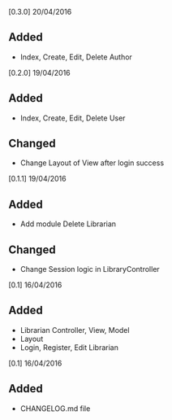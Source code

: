 [0.3.0] 20/04/2016

## Added 
- Index, Create, Edit, Delete Author


[0.2.0] 19/04/2016

## Added 
- Index, Create, Edit, Delete User

## Changed
- Change Layout of View after login success


[0.1.1] 19/04/2016

## Added
- Add module Delete Librarian

## Changed

- Change Session logic in LibraryController

[0.1] 16/04/2016

## Added
- Librarian Controller, View, Model
- Layout
- Login, Register, Edit Librarian

[0.1] 16/04/2016

## Added
- CHANGELOG.md file
